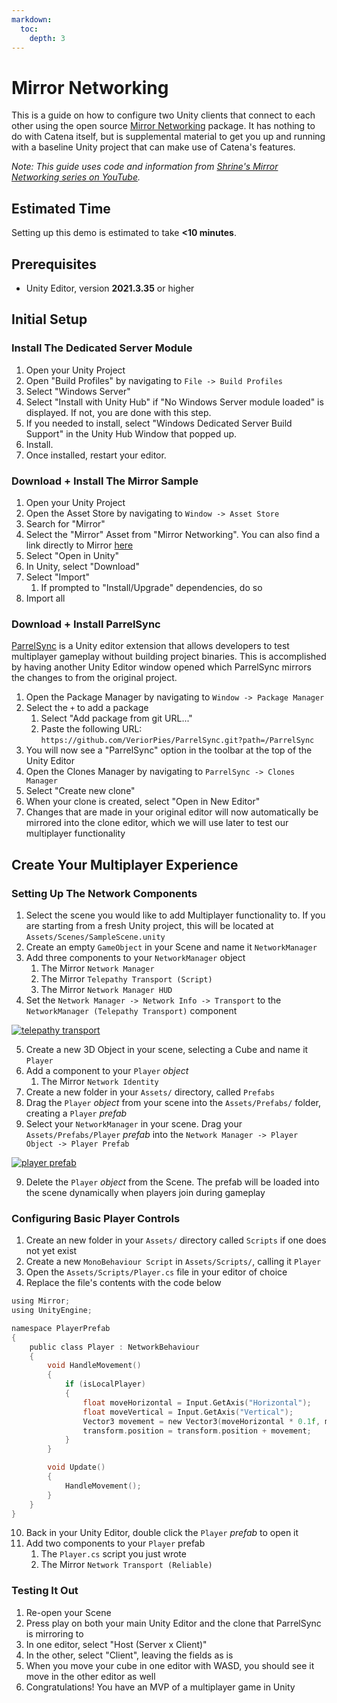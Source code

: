 ```yaml
---
markdown:
  toc:
    depth: 3
---
```


# Mirror Networking
This is a guide on how to configure two Unity clients that connect to each other using the open source [Mirror Networking](https://mirror-networking.com/) package. It has nothing to do with Catena itself, but is supplemental material to get you up and running with a baseline Unity project that can make use of Catena's features.

_Note: This guide uses code and information from [Shrine's Mirror Networking series on YouTube](https://www.youtube.com/playlist?list=PLXEG2omgKgCapAmGe20XBgd87rmxFdKhK)._

## Estimated Time
Setting up this demo is estimated to take **<10 minutes**.

## Prerequisites
* Unity Editor, version **2021.3.35** or higher

## Initial Setup

### Install The Dedicated Server Module

1. Open your Unity Project
2. Open "Build Profiles" by navigating to `File -> Build Profiles`
3. Select "Windows Server"
4. Select "Install with Unity Hub" if "No Windows Server module loaded" is displayed. If not, you are done with this step.
5. If you needed to install, select "Windows Dedicated Server Build Support" in the Unity Hub Window that popped up.
6. Install.
7. Once installed, restart your editor.

### Download + Install The Mirror Sample

1. Open your Unity Project
2. Open the Asset Store by navigating to `Window -> Asset Store`
3. Search for "Mirror"
4. Select the "Mirror" Asset from "Mirror Networking". You can also find a link directly to Mirror [here](https://assetstore.unity.com/packages/tools/network/mirror-129321)
5. Select "Open in Unity"
6. In Unity, select "Download"
7. Select "Import"
    1. If prompted to "Install/Upgrade" dependencies, do so
8. Import all

### Download + Install ParrelSync
[ParrelSync](https://github.com/VeriorPies/ParrelSync) is a Unity editor extension that allows developers to test multiplayer gameplay without building project binaries. This is accomplished by having another Unity Editor window opened which ParrelSync mirrors the changes to from the original project.

1. Open the Package Manager by navigating to `Window -> Package Manager`
2. Select the `+` to add a package
    1. Select "Add package from git URL..."
    2. Paste the following URL: `https://github.com/VeriorPies/ParrelSync.git?path=/ParrelSync`
3. You will now see a "ParrelSync" option in the toolbar at the top of the Unity Editor
4. Open the Clones Manager by navigating to `ParrelSync -> Clones Manager`
5. Select "Create new clone"
6. When your clone is created, select "Open in New Editor"
7. Changes that are made in your original editor will now automatically be mirrored into the clone editor, which we will use later to test our multiplayer functionality

## Create Your Multiplayer Experience

### Setting Up The Network Components
1. Select the scene you would like to add Multiplayer functionality to. If you are starting from a fresh Unity project, this will be located at `Assets/Scenes/SampleScene.unity`
2. Create an empty `GameObject` in your Scene and name it `NetworkManager`
3. Add three components to your `NetworkManager` object
    1. The Mirror `Network Manager`
    2. The Mirror `Telepathy Transport (Script)`
    2. The Mirror `Network Manager HUD`
4. Set the `Network Manager -> Network Info -> Transport` to the `NetworkManager (Telepathy Transport)` component

[ ![telepathy transport](/images/unity/telepathy-transport.png) ](/images/unity/telepathy-transport.png)

5. Create a new 3D Object in your scene, selecting a Cube and name it `Player`
6. Add a component to your `Player` _object_
    1. The Mirror `Network Identity`
7. Create a new folder in your `Assets/` directory, called `Prefabs`
8. Drag the `Player` _object_ from your scene into the `Assets/Prefabs/` folder, creating a `Player` _prefab_
8. Select your `NetworkManager` in your scene. Drag your `Assets/Prefabs/Player` _prefab_ into the `Network Manager -> Player Object -> Player Prefab`

[ ![player prefab](/images/unity/player-prefab.png) ](/images/unity/player-prefab.png)

9. Delete the `Player` _object_ from the Scene. The prefab will be loaded into the scene dynamically when players join during gameplay

### Configuring Basic Player Controls
1. Create an new folder in your `Assets/` directory called `Scripts` if one does not yet exist
2. Create a new `MonoBehaviour Script` in `Assets/Scripts/`, calling it `Player`
3. Open the `Assets/Scripts/Player.cs` file in your editor of choice
4. Replace the file's contents with the code below

```c
using Mirror;
using UnityEngine;

namespace PlayerPrefab
{
    public class Player : NetworkBehaviour
    {
        void HandleMovement()
        {
            if (isLocalPlayer)
            {
                float moveHorizontal = Input.GetAxis("Horizontal");
                float moveVertical = Input.GetAxis("Vertical");
                Vector3 movement = new Vector3(moveHorizontal * 0.1f, moveVertical * 0.1f, 0);
                transform.position = transform.position + movement;
            }
        }

        void Update()
        {
            HandleMovement();
        }
    }
}
```

10. Back in your Unity Editor, double click the `Player` _prefab_ to open it
11. Add two components to your `Player` prefab
    1. The `Player.cs` script you just wrote
    2. The Mirror `Network Transport (Reliable)`

### Testing It Out
1. Re-open your Scene
2. Press play on both your main Unity Editor and the clone that ParrelSync is mirroring to
3. In one editor, select "Host (Server x Client)"
4. In the other, select "Client", leaving the fields as is
5. When you move your cube in one editor with WASD, you should see it move in the other editor as well
6. Congratulations! You have an MVP of a multiplayer game in Unity